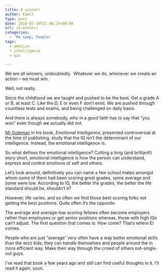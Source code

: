 ```yaml
---
title: A winner!
author: Kamil
type: post
date: 2016-07-19T21:48:24+00:00
url: /a-winner/
categories:
  - 'Me &amp; People'
tags:
  - emotion
  - intelligence
  - win

---
```

We are all winners, undoubtedly.  Whatever we do, whenever we create an action &#8211; we must win.

Well, not really.

Since the childhood we are taught and pushed to be the best. Get a grade A or B, at least C. Like the D, E or even F don&#8217;t exist. We are pushed through countless tests and exams, and being challenged on daily basis.

And there is always somebody, who in a good faith has to say that &#8220;you won&#8221; even though we actually did not.

[Mr Goleman][1] in his book, _Emotional Intelligence_, presented controversial at the time of publishing, study that the IQ isn&#8217;t the determinant of our intelligence. Instead, the emotional intelligence is.

So what defines the emotional intelligence? Cutting a long (and brilliant!) story short, emotional intelligence is how the person can understand, express and control emotions of self and others.

Let&#8217;s look around, definitively you can name a few school mates amongst whom some of them had been scoring great grades, some average and some were low. According to IQ, the better the grades, the better the life standard should be, shouldn&#8217;t it?

However, life varies, and so often we find those best scoring folks not getting the best positions. Quite often it&#8217;s the opposite.

The average and average-low scoring fellows often become employers rather than employees or get senior positions whereas, those with high IQs can&#8217;t adjust. The first question that comes is: How come? That&#8217;s where EI comes.

People who are just &#8220;average&#8221; very often have a way better emotional skills than the wizz kids, they can handle themselves and people around the in more efficient way. Make their way through the crowd of others not-single-out guys.

I&#8217;ve read that book a few years ago and still can find useful thoughts in it. I&#8217;ll read it again, soon.

<span class="embed-youtube" style="text-align:center; display: block;"></span>

&nbsp;

&nbsp;

 [1]: http://www.danielgoleman.info/topics/emotional-intelligence/